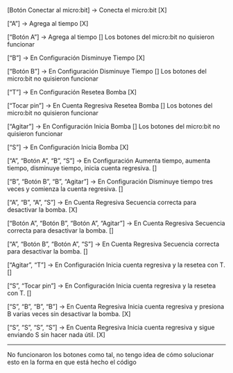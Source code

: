 [Botón Conectar al micro:bit] → Conecta el micro:bit [X]

[“A”] → Agrega al tiempo [X]

[“Botón A”] → Agrega al tiempo [] Los botones del micro:bit no quisieron funcionar

[“B”] → En Configuración Disminuye Tiempo [X]

[“Botón B”] → En Configuración Disminuye Tiempo [] Los botones del micro:bit no quisieron funcionar

[“T”] → En Configuración Resetea Bomba [X]

[“Tocar pin”] → En Cuenta Regresiva Resetea Bomba [] Los botones del micro:bit no quisieron funcionar

[“Agitar”] → En Configuración Inicia Bomba [] Los botones del micro:bit no quisieron funcionar

[“S”] → En Configuración Inicia Bomba [X]

[“A”, “Botón A”, “B”, “S”] → En Configuración Aumenta tiempo, aumenta tiempo, disminuye tiempo, inicia cuenta regresiva. [] 

[“B”, “Botón B”, “B”, “Agitar”] → En Configuración Disminuye tiempo tres veces y comienza la cuenta regresiva. []

[“A”, “B”, “A”, “S”] → En Cuenta Regresiva Secuencia correcta para desactivar la bomba. [X]

[“Botón A”, “Botón B”, “Botón A”, “Agitar”] → En Cuenta Regresiva Secuencia correcta para desactivar la bomba. []

[“A”, “Botón B”, “Botón A”, “S”] → En Cuenta Regresiva Secuencia correcta para desactivar la bomba. [] 

[“Agitar”, “T”] → En Configuración Inicia cuenta regresiva y la resetea con T. []

[“S”, “Tocar pin”] → En Configuración Inicia cuenta regresiva y la resetea con T. []

[“S”, “B”, “B”, “B”] → En Cuenta Regresiva Inicia cuenta regresiva y presiona B varias veces sin desactivar la bomba. [X]

[“S”, “S”, “S”, “S”] → En Cuenta Regresiva Inicia cuenta regresiva y sigue enviando S sin hacer nada útil. [X]



-------------



No funcionaron los botones como tal, no tengo idea de cómo solucionar esto en la forma en que está hecho el código
